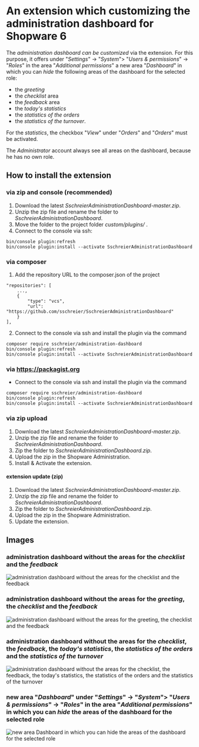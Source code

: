 # An extension which customizing the administration dashboard for Shopware 6

The _administration dashboard can be customized_ via the extension. For this purpose, it offers under "_Settings_" -> "_System_"> "_Users & permissions_" -> "_Roles_" in the area "_Additional permissions_" a new area "_Dashboard_" in which you can _hide_ the following areas of the dashboard for the selected role: 
- the _greeting_
- the _checklist_ area
- the _feedback_ area
- the _today's statistics_
- the _statistics of the orders_
- the _statistics of the turnover_.

For the _statistics_, the checkbox "_View_" under "_Orders_" and "_Orders_" must be activated.

The _Administrator_ account always see all areas on the dashboard, because he has no own role.

## How to install the extension
### via zip and console (recommended)
1. Download the latest _SschreierAdministrationDashboard-master.zip_.
2. Unzip the zip file and rename the folder to _SschreierAdministrationDashboard_.
3. Move the folder to the project folder _custom/plugins/_ .
4. Connect to the console via ssh:

```
bin/console plugin:refresh
bin/console plugin:install --activate SschreierAdministrationDashboard
```

### via composer
1. Add the repository URL to the composer.json of the project
```
"repositories": [
    ...,
    {
        "type": "vcs",
        "url": "https://github.com/sschreier/SschreierAdministrationDashboard"
    }
],
```

2. Connect to the console via ssh and install the plugin via the command
```
composer require sschreier/administration-dashboard
bin/console plugin:refresh
bin/console plugin:install --activate SschreierAdministrationDashboard
```

### via https://packagist.org
- Connect to the console via ssh and install the plugin via the command
```
composer require sschreier/administration-dashboard
bin/console plugin:refresh
bin/console plugin:install --activate SschreierAdministrationDashboard
```

### via zip upload
1. Download the latest _SschreierAdministrationDashboard-master.zip_.
2. Unzip the zip file and rename the folder to _SschreierAdministrationDashboard_.
3. Zip the folder to _SschreierAdministrationDashboard.zip_.
4. Upload the zip in the Shopware Administration.
5. Install & Activate the extension.

#### extension update (zip)
1. Download the latest _SschreierAdministrationDashboard-master.zip_.
2. Unzip the zip file and rename the folder to _SschreierAdministrationDashboard_.
3. Zip the folder to _SschreierAdministrationDashboard.zip_.
4. Upload the zip in the Shopware Administration.
5. Update the extension.

## Images

### administration dashboard without the areas for the _checklist_ and the _feedback_

![administration dashboard without the areas for the checklist and the feedback](https://www.sebastianschreier.de/plugins/SschreierAdministrationDashboard/SschreierAdministrationDashboard-Image1.jpg)

### administration dashboard without the areas for the _greeting_, the _checklist_ and the _feedback_

![administration dashboard without the areas for the greeting, the checklist and the feedback](https://www.sebastianschreier.de/plugins/SschreierAdministrationDashboard/SschreierAdministrationDashboard-Image2.jpg)

### administration dashboard without the areas for the _checklist_, the _feedback_, the _today's statistics_, the _statistics of the orders_ and the _statistics of the turnover_

![administration dashboard without the areas for the checklist, the feedback, the today's statistics, the statistics of the orders and the statistics of the turnover](https://www.sebastianschreier.de/plugins/SschreierAdministrationDashboard/SschreierAdministrationDashboard-Image3.jpg)

### new area "_Dashboard_" under "_Settings_" -> "_System_"> "_Users & permissions_" -> "_Roles_" in the area "_Additional permissions_" in which you can _hide_ the areas of the dashboard for the selected role

![new area Dashboard in which you can hide the areas of the dashboard for the selected role](https://www.sebastianschreier.de/plugins/SschreierAdministrationDashboard/SschreierAdministrationDashboard-Image4.jpg)
